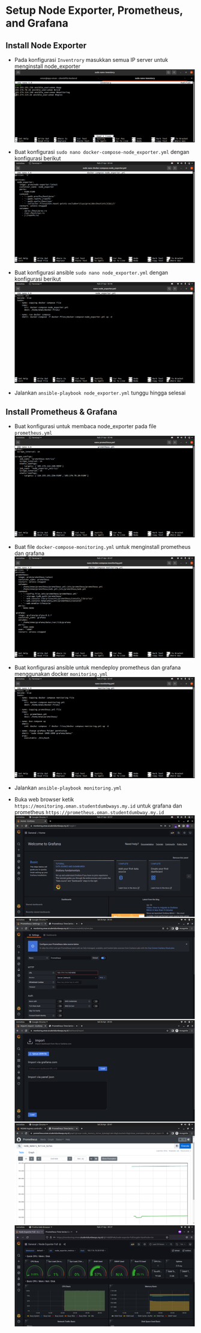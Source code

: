 # Setup Node Exporter, Prometheus, and Grafana

## Install Node Exporter
- Pada konfigurasi ```Inventrory``` masukkan semua IP server untuk menginstall node_exporter <br>
![image monitoring](assets/server1.png)

- Buat konfigurasi ```sudo nano docker-compose-node_exporter.yml``` dengan konfigurasi berikut <br>
![image monitoring](assets/monitoring8.png)

- Buat konfigurasi ansible ```sudo nano node_exporter.yml``` dengan konfigurasi berikut <br>
![image monitoring](assets/monitoring9.png)

- Jalankan ```ansible-playbook node_exporter.yml``` tunggu hingga selesai

## Install Prometheus & Grafana
- Buat konfigurasi untuk membaca node_exporter pada file ```prometheus.yml``` <br>
![image monitoring](assets/monitoring10.png)

- Buat file ```docker-compose-monitoring.yml``` untuk menginstall prometheus dan grafana <br>
![image monitoring](assets/monitoring11.png)

- Buat konfigurasi ansible untuk mendeploy prometheus dan grafana menggunakan docker ```monitoring.yml``` <br>
![image monitoring](assets/monitoring12.png)

- Jalankan ```ansible-playbook monitoring.yml``` <br>

- Buka web browser ketik ```https://monitoring.oman.studentdumbways.my.id``` untuk grafana dan prometheus ```https://prometheus.oman.studentdumbway.my.id``` <br>
![image monitoring](assets/monitoring13.png)
![image monitoring](assets/monitoring4.png)
![image monitoring](assets/monitoring3.png)
![image monitoring](assets/monitoring2.png)
![image monitoring](assets/monitoring14.png)